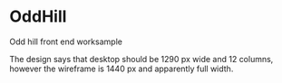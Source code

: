 # OddHill
Odd hill front end worksample

The design says that desktop should be 1290 px wide and 12 columns, however the wireframe is 1440 px and apparently full width.